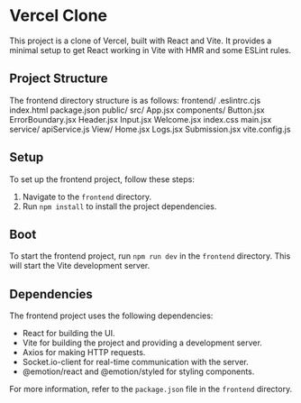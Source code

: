 # Vercel Clone

This project is a clone of Vercel, built with React and Vite. It provides a minimal setup to get React working in Vite with HMR and some ESLint rules.

## Project Structure

The frontend directory structure is as follows:
frontend/ .eslintrc.cjs index.html package.json 
public/ src/ App.jsx 
components/ Button.jsx ErrorBoundary.jsx Header.jsx Input.jsx Welcome.jsx index.css main.jsx 
service/ apiService.js 
View/ Home.jsx Logs.jsx Submission.jsx vite.config.js


## Setup

To set up the frontend project, follow these steps:

1. Navigate to the `frontend` directory.
2. Run `npm install` to install the project dependencies.

## Boot

To start the frontend project, run `npm run dev` in the `frontend` directory. This will start the Vite development server.

## Dependencies

The frontend project uses the following dependencies:

- React for building the UI.
- Vite for building the project and providing a development server.
- Axios for making HTTP requests.
- Socket.io-client for real-time communication with the server.
- @emotion/react and @emotion/styled for styling components.

For more information, refer to the `package.json` file in the `frontend` directory.